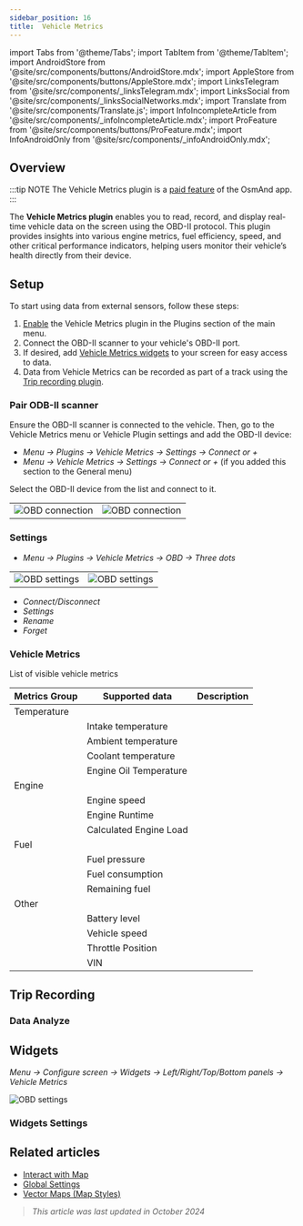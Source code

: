 ```yaml
---
sidebar_position: 16
title:  Vehicle Metrics
---
```


import Tabs from '@theme/Tabs';
import TabItem from '@theme/TabItem';
import AndroidStore from '@site/src/components/buttons/AndroidStore.mdx';
import AppleStore from '@site/src/components/buttons/AppleStore.mdx';
import LinksTelegram from '@site/src/components/_linksTelegram.mdx';
import LinksSocial from '@site/src/components/_linksSocialNetworks.mdx';
import Translate from '@site/src/components/Translate.js';
import InfoIncompleteArticle from '@site/src/components/_infoIncompleteArticle.mdx';
import ProFeature from '@site/src/components/buttons/ProFeature.mdx';
import InfoAndroidOnly from '@site/src/components/_infoAndroidOnly.mdx';

<InfoIncompleteArticle/>

## Overview

:::tip NOTE
The Vehicle Metrics plugin is a [paid feature](../purchases/index.md) of the OsmAnd app.  
:::

The **Vehicle Metrics plugin** enables you to read, record, and display real-time vehicle data on the screen using the OBD-II protocol. This plugin provides insights into various engine metrics, fuel efficiency, speed, and other critical performance indicators, helping users monitor their vehicle’s health directly from their device.

## Setup

<InfoAndroidOnly/>

To start using data from external sensors, follow these steps:

1. [Enable](../plugins/index.md#enable--disable) the Vehicle Metrics plugin in the Plugins section of the main menu.
2. Connect the OBD-II scanner to your vehicle's OBD-II port.
3. If desired, add [Vehicle Metrics widgets](#widgets) to your screen for easy access to data.
4. Data from Vehicle Metrics can be recorded as part of a track using the [Trip recording plugin](#trip-recording).


### Pair ODB-II scanner

Ensure the OBD-II scanner is connected to the vehicle. Then, go to the Vehicle Metrics menu or Vehicle Plugin settings and add the OBD-II device:

- _Menu → Plugins → Vehicle Metrics → Settings → Connect or +_
- _Menu → Vehicle Metrics → Settings → Connect or +_ (if you added this section to the General menu)

Select the OBD-II device from the list and connect to it.

|  |  |
|--|--|
|![OBD connection](@site/static/img/plugins/obd/obd_connect.png)|![OBD connection](@site/static/img/plugins/obd/obd_connect_2.png)|


### Settings

- _Menu → Plugins → Vehicle Metrics → OBD → Three dots_

|  |  |
|--|--|
|![OBD settings](@site/static/img/plugins/obd/obd_settings.png)|![OBD settings](@site/static/img/plugins/obd/obd_settings_1.png)|

- _Connect/Disconnect_
- _Settings_
- _Rename_
- _Forget_

### Vehicle Metrics

List of visible vehicle metrics

|Metrics Group |    Supported data     | Description |
|-----------|-----------------------|-----------------------|
|Temperature|                       |                      |
|           | Intake temperature    |                      |
|           | Ambient temperature   |                      |
|           | Coolant temperature   |                      |
|           | Engine Oil Temperature|                      |
| Engine    |                       |                      |
|           | Engine speed          |                      |
|           | Engine Runtime        |                      |
|           | Calculated Engine Load|                      |
| Fuel      |                       |                      |
|           |   Fuel pressure       |                      |
|           |   Fuel consumption    |                      |
|           |   Remaining fuel      |                      |
| Other     |                       |                      |
|           |     Battery level     |                      |
|           |     Vehicle speed     |                      |
|           |     Throttle Position |                      |
|           |     VIN               |                      |

## Trip Recording

### Data Analyze

## Widgets

_Menu → Configure screen → Widgets → Left/Right/Top/Bottom panels → Vehicle Metrics_

![OBD settings](@site/static/img/plugins/obd/obd_widget.png)

### Widgets Settings


## Related articles

- [Interact with Map](../../user/map/interact-with-map.md)
- [Global Settings](../../user/personal/global-settings.md)
- [Vector Maps (Map Styles)](../../user/map/vector-maps.md)

> *This article was last updated in October 2024*

